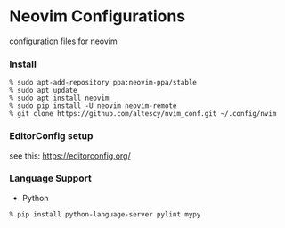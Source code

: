 Neovim Configurations
===

configuration files for neovim


### Install

```
% sudo apt-add-repository ppa:neovim-ppa/stable
% sudo apt update
% sudo apt install neovim
% sudo pip install -U neovim neovim-remote
% git clone https://github.com/altescy/nvim_conf.git ~/.config/nvim
```

### EditorConfig setup

see this: https://editorconfig.org/


### Language Support

- Python

```
% pip install python-language-server pylint mypy
```
